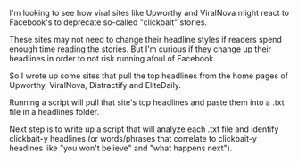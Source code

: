 I'm looking to see how viral sites like Upworthy and ViralNova might react to Facebook's to deprecate so-called "clickbait" stories. 

These sites may not need to change their headline styles if readers spend enough time reading the stories. But I'm curious if they change up their headlines in order to not risk running afoul of Facebook.

So I wrote up some sites that pull the top headlines from the home pages of Upworthy, ViralNova, Distractify and EliteDaily.

Running a script will pull that site's top headlines and paste them into a .txt file in a headlines folder.

Next step is to write up a script that will analyze each .txt file and identify clickbait-y headlines (or words/phrases that correlate to clickbait-y headlnes like "you won't believe" and "what happens next").
